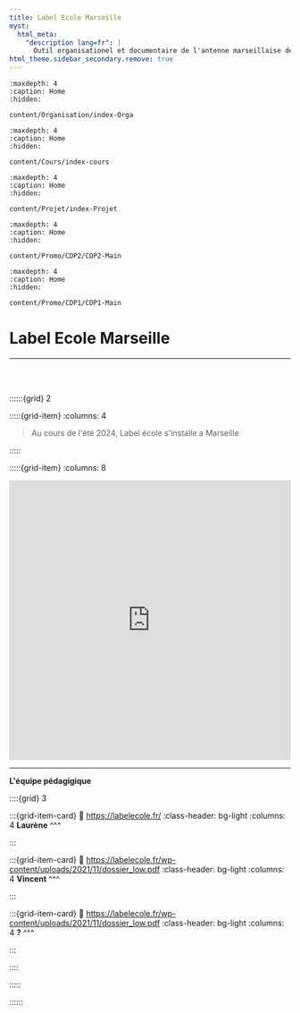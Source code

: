 ```yaml
---
title: Label Ecole Marseille
myst:
  html_meta:
    "description lang=fr": |
      Outil organisationel et documentaire de l'antenne marseillaise de Label Ecole.
html_theme.sidebar_secondary.remove: true
---
```


```{toctree}
:maxdepth: 4
:caption: Home
:hidden:

content/Organisation/index-Orga
```

```{toctree}
:maxdepth: 4
:caption: Home
:hidden:

content/Cours/index-cours
```

```{toctree}
:maxdepth: 4
:caption: Home
:hidden:

content/Projet/index-Projet
```

```{toctree}
:maxdepth: 4
:caption: Home
:hidden:

content/Promo/CDP2/CDP2-Main
```

```{toctree}
:maxdepth: 4
:caption: Home
:hidden:

content/Promo/CDP1/CDP1-Main
```

# Label Ecole Marseille


***

<br>
<br>

::::::{grid} 2

:::::{grid-item}
:columns: 4

>Au cours de l'été 2024, Label école s'installe a Marseille 

:::::


:::::{grid-item}
:columns: 8

<iframe src="https://www.google.com/maps/embed?pb=!1m18!1m12!1m3!1d2903.2436653868726!2d5.387288276616668!3d43.309158374613965!2m3!1f0!2f0!3f0!3m2!1i1024!2i768!4f13.1!3m3!1m2!1s0x12c9c13357eed379%3A0x895a98d12b0c3147!2s37%20Rue%20Guibal%2C%2013003%20Marseille!5e0!3m2!1sfr!2sfr!4v1733055770129!5m2!1sfr!2sfr" width="100%" height="500" style="border:0;" allowfullscreen="" loading="lazy" referrerpolicy="no-referrer-when-downgrade"></iframe>

<br>

***

<p class="p-emphase"> <strong>L'équipe pédagigique</strong></p>

::::{grid} 3

:::{grid-item-card}
:link: https://labelecole.fr/
:class-header: bg-light
:columns: 4
**Laurène**
^^^

:::

:::{grid-item-card}
:link: https://labelecole.fr/wp-content/uploads/2021/11/dossier_low.pdf
:class-header: bg-light
:columns: 4
**Vincent**
^^^

:::

:::{grid-item-card}
:link: https://labelecole.fr/wp-content/uploads/2021/11/dossier_low.pdf
:class-header: bg-light
:columns: 4
**?**
^^^

:::

::::


:::::

::::::









